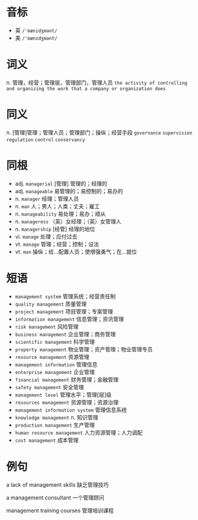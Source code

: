 # 音标

- 英 `/'mænidʒmənt/`
- 美 `/'mænɪdʒmənt/`

# 词义

n. 管理，经营；管理层，管理部门，管理人员
`the activity of controlling and organizing the work that a company or organization does`

# 同义

n. [管理]管理；管理人员；管理部门；操纵；经营手段
`governance` `supervision` `regulation` `control` `conservancy`

# 同根

- adj. `managerial` [管理] 管理的；经理的
- adj. `manageable` 易管理的；易控制的；易办的
- n. `manager` 经理；管理人员
- n. `man` 人；男人；人类；丈夫；雇工
- n. `manageability` 易处理；易办；顺从
- n. `manageress` （英）女经理；（英）女管理人
- n. `managership` [经管] 经理的地位
- vi. `manage` 处理；应付过去
- vt. `manage` 管理；经营；控制；设法
- vt. `man` 操纵；给…配置人员；使增强勇气；在…就位

# 短语

- `management system` 管理系统；经营责任制
- `quality management` 质量管理
- `project management` 项目管理；专案管理
- `information management` 信息管理；资讯管理
- `risk management` 风险管理
- `business management` 企业管理；商务管理
- `scientific management` 科学管理
- `property management` 物业管理；资产管理；物业管理专员
- `resource management` 资源管理
- `management information` 管理信息
- `enterprise management` 企业管理
- `financial management` 财务管理；金融管理
- `safety management` 安全管理
- `management level` 管理水平；管理[层]级
- `resources management` 资源管理；资源治理
- `management information system` 管理信息系统
- `knowledge management` n. 知识管理
- `production management` 生产管理
- `human resource management` 人力资源管理；人力调配
- `cost management` 成本管理

# 例句

a lack of management skills
缺乏管理技巧

a management consultant
一个管理顾问

management training courses
管理培训课程


